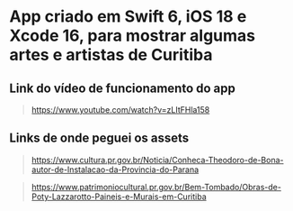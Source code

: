# App criado em Swift 6, iOS 18 e Xcode 16, para mostrar algumas artes e artistas de Curitiba

## Link do vídeo de funcionamento do app

> https://www.youtube.com/watch?v=zLItFHla158

## Links de onde peguei os assets
> https://www.cultura.pr.gov.br/Noticia/Conheca-Theodoro-de-Bona-autor-de-Instalacao-da-Provincia-do-Parana

> https://www.patrimoniocultural.pr.gov.br/Bem-Tombado/Obras-de-Poty-Lazzarotto-Paineis-e-Murais-em-Curitiba

